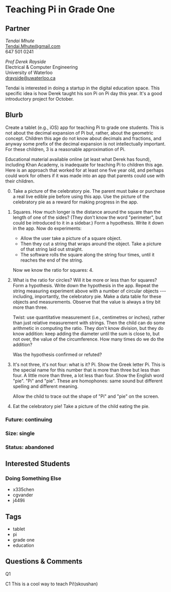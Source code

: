 # Teaching Pi in Grade One

## Partner

_Tendai Mhute_  
Tendai.Mhute@gmail.com  
647 501 0241  


_Prof Derek Rayside_  
Electrical & Computer Engineering  
University of Waterloo  
drayside@uwaterloo.ca  

Tendai is interested in doing a startup in the digital education
space. This specific idea is how Derek taught his son Pi on Pi day
this year. It's a good introductory project for October.


## Blurb

Create a tablet (e.g., iOS) app for teaching Pi to grade one students.
This is not about the decimal expansion of Pi but, rather, about the
geometric concept. Children this age do not know about decimals and
fractions, and anyway some prefix of the decimal expansion is not
intellectually important. For these children, 3 is a reasonable
approximation of Pi.

Educational material available online (at least what Derek has found),
including Khan Academy, is inadequate for teaching Pi to children this
age. Here is an approach that worked for at least one five year old,
and perhaps could work for others if it was made into an app that
parents could use with their children.

0. Take a picture of the celebratory pie. The parent must bake or
purchase a real live edible pie before using this app. Use the picture
of the celebratory pie as a reward for making progress in the app.

1. Squares. How much longer is the distance around the square than the
length of one of the sides? (They don't know the word "perimeter", but
could be introduced to it in a sidebar.) Form a hypothesis. Write it
down in the app. Now do experiments:

    - Allow the user take a picture of a square object.
    - Then they cut a string that wraps around the object. Take a picture of that string laid out straight.
    - The software rolls the square along the string four times, until it reaches the end of the string.

    Now we know the ratio for squares: 4.

2. What is the ratio for circles? Will it be more or less than for
squares? Form a hypothesis. Write down the hypothesis in the app.
Repeat the string measuring experiment above with a number of circular
objects --- including, importantly, the celebratory pie. Make a data
table for these objects and measurements. Observe that the value is
always a tiny bit more than three.

    Twist: use quantitative measurement (i.e., centimetres or inches),
    rather than just relative measurement with strings. Then the child can
    do some arithmetic in computing the ratio. They don't know division,
    but they do know addition: keep adding the diameter until the sum is
    close to, but not over, the value of the circumference. How many times
    do we do the addition?

    Was the hypothesis confirmed or refuted?

3. It's not three, it's not four: what is it? Pi. Show the Greek
letter Pi. This is the special name for this number that is more than
three but less than four. A little more than three, a lot less than
four. Show the English word "pie". "Pi" and "pie". These are
homophones: same sound but different spelling and different meaning.

    Allow the child to trace out the shape of "Pi" and "pie" on the
    screen.

4. Eat the celebratory pie! Take a picture of the child eating the
pie.


### Future: continuing
### Size: single
### Status: abandoned

## Interested Students
### Doing Something Else
* x335chen
* cgvander
* j449li

## Tags
* tablet
* pi
* grade one
* education

## Questions & Comments

Q1

C1 This is a cool way to teach Pi!(skoushan)

